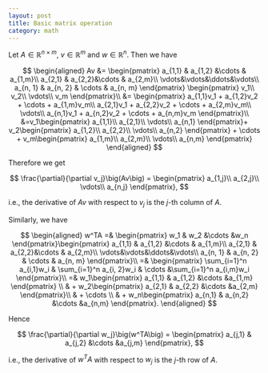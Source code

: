 ```yaml
---
layout: post
title: Basic matrix operation
category: math
---
```


Let $A\in\mathbb R^{n\times m}$, $v\in\mathbb R^m$ and $w\in\mathbb R^n$. Then we have

$$
\begin{aligned}
Av &= \begin{pmatrix}  a_{1,1} &  a_{1,2} &\cdots & a_{1,m}\\
 a_{2,1} &  a_{2,2}&\cdots & a_{2,m}\\
\vdots&\vdots&\ddots&\vdots\\
 a_{n, 1} &  a_{n, 2} & \cdots &  a_{n, m}
\end{pmatrix}
\begin{pmatrix}
v_1\\
v_2\\
\vdots\\
v_m
\end{pmatrix}\\
&=
\begin{pmatrix}
a_{1,1}v_1 + a_{1,2}v_2 + \cdots + a_{1,m}v_m\\
a_{2,1}v_1 + a_{2,2}v_2 + \cdots + a_{2,m}v_m\\
\vdots\\
a_{n,1}v_1 + a_{n,2}v_2 + \cdots + a_{n,m}v_m
\end{pmatrix}\\
&=v_1\begin{pmatrix}
a_{1,1}\\
a_{2,1}\\
\vdots\\
a_{n,1}
\end{pmatrix}+ v_2\begin{pmatrix}
a_{1,2}\\
a_{2,2}\\
\vdots\\
a_{n,2}
\end{pmatrix} + \cdots + v_m\begin{pmatrix}
a_{1,m}\\
a_{2,m}\\
\vdots\\
a_{n,m}
\end{pmatrix}
\end{aligned}
$$

Therefore we get

$$
\frac{\partial}{\partial v_j}\big(Av\big)
= \begin{pmatrix}
a_{1,j}\\
a_{2,j}\\
\vdots\\
a_{n,j}
\end{pmatrix},
$$

i.e., the derivative of $Av$ with respect to $v_j$ is the $j$-th column of $A$.

Similarly, we have

$$
\begin{aligned}
w^TA =& \begin{pmatrix}
w_1 & w_2 &\cdots &w_n
\end{pmatrix}\begin{pmatrix}  a_{1,1} &  a_{1,2} &\cdots & a_{1,m}\\
 a_{2,1} &  a_{2,2}&\cdots & a_{2,m}\\
\vdots&\vdots&\ddots&\vdots\\
 a_{n, 1} &  a_{n, 2} & \cdots &  a_{n, m}
\end{pmatrix}\\
=& \begin{pmatrix}
\sum_{i=1}^n a_{i,1}w_i &
\sum_{i=1}^n a_{i, 2}w_i & \cdots
&\sum_{i=1}^n a_{i,m}w_i
\end{pmatrix}\\
=& w_1\begin{pmatrix}
a_{1,1} & a_{1,2} &\cdots &a_{1,m}
\end{pmatrix} \\
& + w_2\begin{pmatrix}
a_{2,1} & a_{2,2} &\cdots &a_{2,m}
\end{pmatrix}\\
& + \cdots \\
& + w_n\begin{pmatrix}
a_{n,1} & a_{n,2} &\cdots &a_{n,m}
\end{pmatrix}.
\end{aligned}
$$

Hence

$$
\frac{\partial}{\partial w_j}\big(w^TA\big) = \begin{pmatrix}
a_{j,1} & a_{j,2} &\cdots &a_{j,m}
\end{pmatrix},
$$

i.e., the derivative of $w^TA$ with respect to $w_j$ is the $j$-th row of $A$.